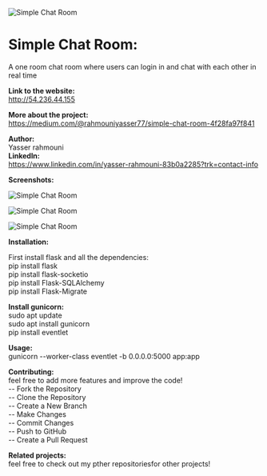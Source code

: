 ![Simple Chat Room](https://i.ibb.co/LhRczsk/IMG-20240513-202442.jpg)

# Simple Chat Room:

A one room chat room where users can login in and chat with each other in real time

**Link to the website:**  
http://54.236.44.155

**More about the project:**  
https://medium.com/@rahmouniyasser77/simple-chat-room-4f28fa97f841

**Author:**  
Yasser rahmouni  
**LinkedIn:**  
https://www.linkedin.com/in/yasser-rahmouni-83b0a2285?trk=contact-info

**Screenshots:**  

![Simple Chat Room](https://i.ibb.co/qFyqP9g/IMG-20240501-124905.jpg)

![Simple Chat Room](https://i.ibb.co/rdsFT6N/Screenshot-2024-05-03-13-49-07-15-40deb401b9ffe8e1df2f1cc5ba480b12.jpg)

![Simple Chat Room](https://i.ibb.co/jDcd24b/Screenshot-2024-05-01-12-48-24-89-40deb401b9ffe8e1df2f1cc5ba480b12.jpg)

**Installation:**  

First install flask and all the dependencies:  
pip install flask  
pip install flask-socketio  
pip install Flask-SQLAlchemy  
pip install Flask-Migrate  

**Install gunicorn:**  
sudo apt update  
sudo apt install gunicorn  
pip install eventlet  

**Usage:**  
gunicorn --worker-class eventlet -b 0.0.0.0:5000 app:app  

**Contributing:**  
feel free to add more features and improve the code!  
-- Fork the Repository  
-- Clone the Repository  
-- Create a New Branch  
-- Make Changes  
-- Commit Changes  
-- Push to GitHub  
-- Create a Pull Request  

**Related projects:**  
feel free to check out my pther repositoriesfor other projects!  


